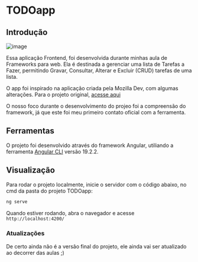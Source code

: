 # TODOapp

## Introdução
![image](https://github.com/user-attachments/assets/6e2911ff-3992-406f-955e-861c6637af5b)

Essa aplicação Frontend, foi desenvolvida durante minhas aula de Frameworks para web. Ela é
destinada a gerenciar uma lista de Tarefas a Fazer, permitindo Gravar, Consultar,
Alterar e Excluir (CRUD) tarefas de uma lista. 

O app foi inspirado na aplicação criada pela Mozilla Dev, com algumas alterações. Para o projeto original, [acesse aqui](https://developer.mozilla.org/en-US/docs/Learn_web_development/Core/Frameworks_libraries/Svelte_Todo_list_beginning)

O nosso foco durante o desenvolvimento do projeo foi a compreensão do framework, já que este foi meu primeiro contato oficial com a ferramenta. 

## Ferramentas

O projeto foi desenvolvido através do framework Angular, utiliando a ferramenta [Angular CLI](https://github.com/angular/angular-cli) versão 19.2.2.

## Visualização

Para rodar o projeto localmente, inicie o servidor com o código abaixo, no cmd da pasta do projeto TODOapp:

```bash
ng serve
```

Quando estiver rodando, abra o navegador e acesse `http://localhost:4200/`


### Atualizações
De certo ainda não é a versão final do projeto, ele ainda vai ser atualizado ao decorrer das aulas ;)

